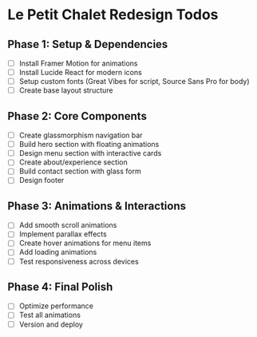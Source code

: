 # Le Petit Chalet Redesign Todos

## Phase 1: Setup & Dependencies
- [ ] Install Framer Motion for animations
- [ ] Install Lucide React for modern icons
- [ ] Setup custom fonts (Great Vibes for script, Source Sans Pro for body)
- [ ] Create base layout structure

## Phase 2: Core Components
- [ ] Create glassmorphism navigation bar
- [ ] Build hero section with floating animations
- [ ] Design menu section with interactive cards
- [ ] Create about/experience section
- [ ] Build contact section with glass form
- [ ] Design footer

## Phase 3: Animations & Interactions
- [ ] Add smooth scroll animations
- [ ] Implement parallax effects
- [ ] Create hover animations for menu items
- [ ] Add loading animations
- [ ] Test responsiveness across devices

## Phase 4: Final Polish
- [ ] Optimize performance
- [ ] Test all animations
- [ ] Version and deploy
